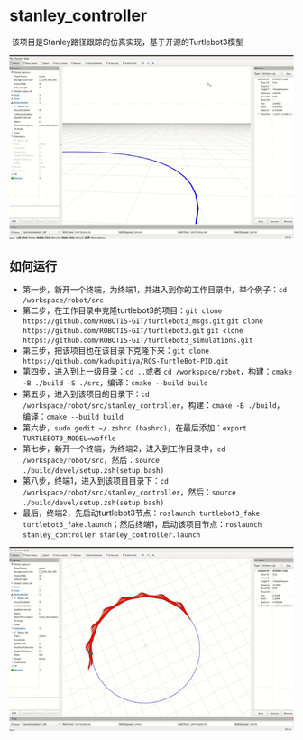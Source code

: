 # stanley_controller

​	该项目是Stanley路径跟踪的仿真实现，基于开源的Turtlebot3模型

![2](docs/2.gif)

## 如何运行

- 第一步，新开一个终端，为终端1，并进入到你的工作目录中，举个例子：`cd /workspace/robot/src`
- 第二步，在工作目录中克隆turtlebot3的项目：`git clone  https://github.com/ROBOTIS-GIT/turtlebot3_msgs.git`   `git clone  https://github.com/ROBOTIS-GIT/turtlebot3.git`   `git clone https://github.com/ROBOTIS-GIT/turtlebot3_simulations.git`
- 第三步，把该项目也在该目录下克隆下来：`git clone https://github.com/kadupitiya/ROS-TurtleBot-PID.git`
- 第四步，进入到上一级目录：`cd ..`或者 `cd /workspace/robot`，构建：`cmake -B ./build -S ./src`，编译：`cmake --build build`
- 第五步，进入到该项目的目录下：`cd /workspace/robot/src/stanley_controller`，构建：`cmake -B ./build`， 编译：`cmake --build build`
- 第六步，`sudo gedit ~/.zshrc (bashrc)`，在最后添加：`export TURTLEBOT3_MODEL=waffle`
- 第七步，新开一个终端，为终端2，进入到工作目录中，`cd /workspace/robot/src`，然后：`source ./build/devel/setup.zsh(setup.bash) `
- 第八步，终端1，进入到该项目目录下：`cd /workspace/robot/src/stanley_controller`，然后：`source ./build/devel/setup.zsh(setup.bash) `
- 最后，终端2，先启动turtlebot3节点：`roslaunch turtlebot3_fake turtlebot3_fake.launch`；然后终端1，启动该项目节点：`roslaunch stanley_controller stanley_controller.launch `

![1](docs/1.gif)
